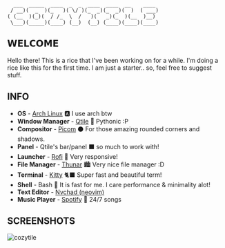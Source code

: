 ```
  ___  _____  ____  _  _  ____  ____  __    ____ 
 / __)(  _  )(_   )( \/ )(_  _)(_  _)(  )  ( ___)
( (__  )(_)(  / /_  \  /   )(   _)(_  )(__  )__) 
 \___)(_____)(____) (__)  (__) (____)(____)(____)

```



## 𝗪𝗘𝗟𝗖𝗢𝗠𝗘 


Hello there! This is a rice that I've been working on for a while. I'm doing a rice like this for the first time. I am just a starter.. so, feel free to suggest stuff.


## INFO

-  **OS** - [Arch Linux](https://aur.archlinux.org/) 🅰️ I use arch btw
-  **Window Manager** - [Qtile](http://www.qtile.org/) 🐍 Pythonic :P
-  **Compositor** - [Picom](https://github.com/ibhagwan/picom) ⚫ For those amazing rounded corners and shadows.
-  **Panel** - Qtile's bar/panel ⬛ so much to work with! 
-  **Launcher** - [Rofi](https://github.com/davatorium/rofi) 🚀 Very responsive!
-  **File Manager** - [Thunar](https://docs.xfce.org/xfce/thunar/start) 🏙️ Very nice file manager :D
-  **Terminal** - [Kitty](https://github.com/kovidgoyal/kitty) 🐈‍⬛ Super fast and beautiful term!
-  **Shell** - Bash 📘 It is fast for me. I care performance & minimality alot!
- **Text Editor** - [Nvchad (neovim)](https://github.com/NvChad/NvChad)
-  **Music Player** - [Spotify](https://www.spotify.com/in-en/) 🎵 24/7 songs 


## SCREENSHOTS

![cozytile](https://github.com/Darkkal44/CozyTile/raw/main/preview/preview.png)
